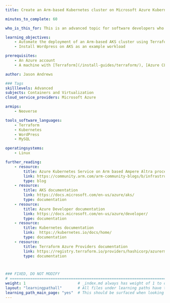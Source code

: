 ```yaml
---
title: Create an Arm-based Kubernetes cluster on Microsoft Azure Kubernetes Service 

minutes_to_complete: 60   

who_is_this_for: This is an advanced topic for software developers who want to deploy an Arm-based Kubernetes cluster using Azure Kubernetes Service (AKS).

learning_objectives: 
    - Automate the deployment of an Arm-based AKS cluster using Terraform
    - Install Wordpress on AKS as an example workload

prerequisites:
    - An Azure account
    - A machine with [Terraform](/install-guides/terraform/), [Azure CLI](/install-guides/azure-cli), and [Kubectl](/install-guides/kubectl/) installed

author: Jason Andrews

### Tags
skilllevels: Advanced
subjects: Containers and Virtualization
cloud_service_providers: Microsoft Azure

armips:
    - Neoverse

tools_software_languages:
    - Terraform
    - Kubernetes
    - WordPress
    - MySQL

operatingsystems:
    - Linux

further_reading:
    - resource:
        title: Azure Kubernetes Service on Arm based Ampere Altra processors
        link: https://community.arm.com/arm-community-blogs/b/infrastructure-solutions-blog/posts/aks-on-arm-based-ampere
        type: blog
    - resource:
        title: AKS documentation
        link: https://docs.microsoft.com/en-us/azure/aks/
        type: documentation
    - resource:
        title: Azure Developer documentation
        link: https://docs.microsoft.com/en-us/azure/developer/
        type: documentation
    - resource:
        title: Kubernetes documentation
        link:  https://kubernetes.io/docs/home/
        type: documentation
    - resource:
        title: Terraform Azure Providers documentation
        link: https://registry.terraform.io/providers/hashicorp/azurerm/latest/docs/
        type: documentation



### FIXED, DO NOT MODIFY
# ================================================================================
weight: 1                       # _index.md always has weight of 1 to order correctly
layout: "learningpathall"       # All files under learning paths have this same wrapper
learning_path_main_page: "yes"  # This should be surfaced when looking for related content. Only set for _index.md of learning path content.
---
```

